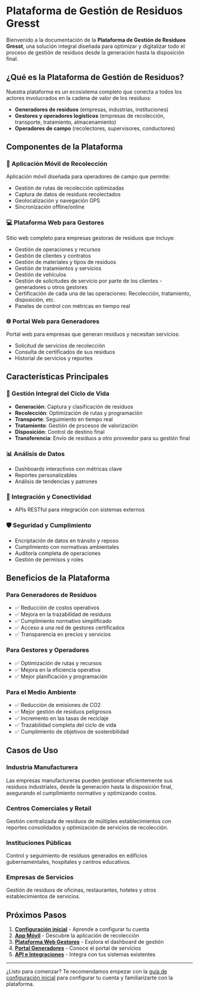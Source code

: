 # Plataforma de Gestión de Residuos Gresst

Bienvenido a la documentación de la **Plataforma de Gestión de Residuos Gresst**, una solución integral diseñada para optimizar y digitalizar todo el proceso de gestión de residuos desde la generación hasta la disposición final.

## ¿Qué es la Plataforma de Gestión de Residuos?

Nuestra plataforma es un ecosistema completo que conecta a todos los actores involucrados en la cadena de valor de los residuos:

- **Generadores de residuos** (empresas, industrias, instituciones)
- **Gestores y operadores logísticos** (empresas de recolección, transporte, tratamiento, almacenamiento)
- **Operadores de campo** (recolectores, supervisores, conductores)

## Componentes de la Plataforma

### 📱 Aplicación Móvil de Recolección
Aplicación móvil diseñada para operadores de campo que permite:
- Gestión de rutas de recolección optimizadas
- Captura de datos de residuos recolectados
- Geolocalización y navegación GPS
- Sincronización offline/online

### 💻 Plataforma Web para Gestores
Sitio web completo para empresas gestoras de residuos que incluye:
- Gestión de operaciones y recursos
- Gestión de clientes y contratos
- Gestión de materiales y tipos de residuos
- Gestión de tratamientos y servicios
- Gestión de vehículos
- Gestión de solicitudes de servicio por parte de los clientes - generadores u otros gestores
- Certificación de cada una de las operaciones: Recolección, tratamiento, disposición, etc.
- Paneles de control con métricas en tiempo real

### 🌐 Portal Web para Generadores
Portal web para empresas que generan residuos y necesitan servicios:
- Solicitud de servicios de recolección
- Consulta de certificados de sus residuos
- Historial de servicios y reportes

## Características Principales

### 🔄 Gestión Integral del Ciclo de Vida
- **Generación**: Captura y clasificación de residuos
- **Recolección**: Optimización de rutas y programación
- **Transporte**: Seguimiento en tiempo real
- **Tratamiento**: Gestión de procesos de valorización
- **Disposición**: Control de destino final
- **Transferencia**: Envío de residuos a otro proveedor para su gestión final

### 📊 Análisis de Datos
- Dashboards interactivos con métricas clave
- Reportes personalizables
- Análisis de tendencias y patrones

### 🔗 Integración y Conectividad
- APIs RESTful para integración con sistemas externos

### 🛡️ Seguridad y Cumplimiento
- Encriptación de datos en tránsito y reposo
- Cumplimiento con normativas ambientales
- Auditoría completa de operaciones
- Gestión de permisos y roles

## Beneficios de la Plataforma

### Para Generadores de Residuos
- ✅ Reducción de costos operativos
- ✅ Mejora en la trazabilidad de residuos
- ✅ Cumplimiento normativo simplificado
- ✅ Acceso a una red de gestores certificados
- ✅ Transparencia en precios y servicios

### Para Gestores y Operadores
- ✅ Optimización de rutas y recursos
- ✅ Mejora en la eficiencia operativa
- ✅ Mejor planificación y programación

### Para el Medio Ambiente
- ✅ Reducción de emisiones de CO2
- ✅ Mejor gestión de residuos peligrosos
- ✅ Incremento en las tasas de reciclaje
- ✅ Trazabilidad completa del ciclo de vida
- ✅ Cumplimiento de objetivos de sostenibilidad

## Casos de Uso

### Industria Manufacturera
Las empresas manufactureras pueden gestionar eficientemente sus residuos industriales, desde la generación hasta la disposición final, asegurando el cumplimiento normativo y optimizando costos.

### Centros Comerciales y Retail
Gestión centralizada de residuos de múltiples establecimientos con reportes consolidados y optimización de servicios de recolección.

### Instituciones Públicas
Control y seguimiento de residuos generados en edificios gubernamentales, hospitales y centros educativos.

### Empresas de Servicios
Gestión de residuos de oficinas, restaurantes, hoteles y otros establecimientos de servicios.

## Próximos Pasos

1. **[Configuración inicial](guides/getting-started)** - Aprende a configurar tu cuenta
2. **[App Móvil](app-movil/intro)** - Descubre la aplicación de recolección
3. **[Plataforma Web Gestores](web-gestores/intro)** - Explora el dashboard de gestión
4. **[Portal Generadores](web-generadores/intro)** - Conoce el portal de servicios
5. **[API e Integraciones](api/intro)** - Integra con tus sistemas existentes

---

¿Listo para comenzar? Te recomendamos empezar con la [guía de configuración inicial](guides/getting-started) para configurar tu cuenta y familiarizarte con la plataforma.
